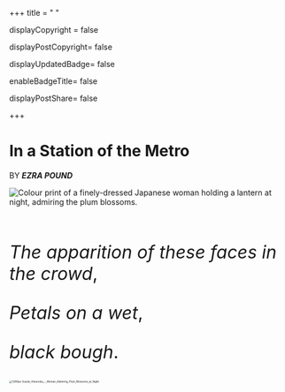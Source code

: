 +++
title = " "

displayCopyright = false

displayPostCopyright= false

displayUpdatedBadge= false

enableBadgeTitle= false

displayPostShare= false

+++



# In a Station of the Metro 

BY     ***EZRA POUND***

![Colour print of a finely-dressed Japanese woman holding a lantern at night, admiring the plum blossoms.](https://upload.wikimedia.org/wikipedia/commons/thumb/1/13/Suzuki_Harunobu_-_Woman_Admiring_Plum_Blossoms_at_Night.jpg/1280px-Suzuki_Harunobu_-_Woman_Admiring_Plum_Blossoms_at_Night.jpg)

<br>

<font size="6">

*The apparition of these faces in the crowd*,

*Petals on a wet*,

*black bough*.

</font>



<img src="https://gitee.com/kiwi4814/pictures/raw/master/img/202203181439839.jpeg" alt="1280px-Suzuki_Harunobu_-_Woman_Admiring_Plum_Blossoms_at_Night" style="zoom: 33%;" />
